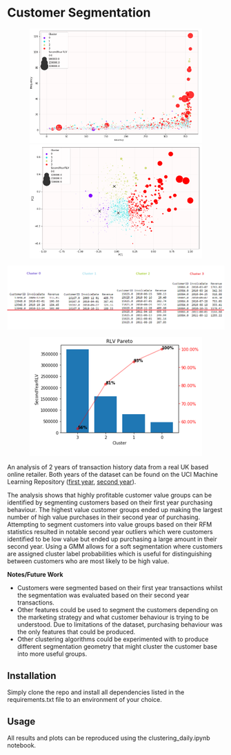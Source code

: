 # Customer Segmentation

<p align="center">
  <img src="data/figures/monetary_cluster_rf.png" width="400">
  <img src="data/figures/monetary_cluster_pca.png" width="400">
</p>
<p align="center"><img src="data/figures/typical_customer.png" width=800></p>
<p align="center"><img src="data/figures/pareto.png" width=400></p>

An analysis of 2 years of transaction history data from a real UK based online retailer. Both years of the dataset can be found on the UCI Machine Learning Repository ([first year](https://archive.ics.uci.edu/ml/datasets/Online+Retail+II), [second year](https://archive.ics.uci.edu/ml/datasets/Online+Retail)).

The analysis shows that highly profitable customer value groups can be identified by segmenting customers based on their first year purchasing behaviour. The highest value customer groups ended up making the largest number of high value purchases in their second year of purchasing. Attempting to segment customers into value groups based on their RFM statistics resulted in notable second year outliers which were customers identified to be low value but ended up purchasing a large amount in their second year. Using a GMM allows for a soft segmentation where customers are assigned cluster label probabilities which is useful for distinguishing between customers who are most likely to be high value. 

**Notes/Future Work**

- Customers were segmented based on their first year transactions whilst the segmentation was evaluated based on their second year transactions.
- Other features could be used to segment the customers depending on the marketing strategy and what customer behaviour is trying to be understood. Due to limitations of the dataset, purchasing behaviour was the only features that could be produced.
- Other clustering algorithms could be experimented with to produce different segmentation geometry that might cluster the customer base into more useful groups. 

## Installation

Simply clone the repo and install all dependencies listed in the requirements.txt file to an environment of your choice.

## Usage

All results and plots can be reproduced using the clustering_daily.ipynb notebook.
